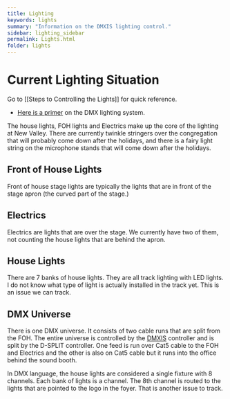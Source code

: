 ```yaml
---
title: Lighting
keywords: lights
summary: "Information on the DMXIS lighting control."
sidebar: lighting_sidebar
permalink: Lights.html
folder: lights
---
```


# Current Lighting Situation

Go to [[Steps to Controlling the Lights]] for quick reference.

- [Here is a primer](https://newvalleychurch.slack.com/files/U75QP3JLU/F8BRWFCU8/lighting_system_layout_overview.pdf) on the DMX lighting system.

The house lights, FOH lights and Electrics make up the core of the lighting at New Valley.  There are currently twinkle stringers over the congregation that will probably come down after the holidays, and there is a fairy light string on the microphone stands that will come down after the holidays.

## Front of House Lights

Front of house stage lights are typically the lights that are in front of the stage apron (the curved part of the stage.)  

## Electrics

Electrics are lights that are over the stage.  We currently have two of them, not counting the house lights that are behind the apron.

## House Lights

There are 7 banks of house lights.  They are all track lighting with LED lights.  I do not know what type of light is actually installed in the track yet.  This is an issue we can track.

## DMX Universe

There is one DMX universe.  It consists of two cable runs that are split from the FOH.  The entire universe is controlled by the [DMXIS](https://github.com/NewValleyChurch/Infrastructure/wiki/About-DMXIS) controller and is split by the D-SPLIT controller.  One feed is run over Cat5 cable to the FOH and Electrics and the other is also on Cat5 cable but it runs into the office behind the sound booth.  

In DMX language, the house lights are considered a single fixture with 8 channels.  Each bank of lights is a channel.  The 8th channel is routed to the lights that are pointed to the logo in the foyer.  That is another issue to track.
